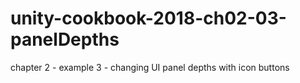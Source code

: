 # unity-cookbook-2018-ch02-03-panelDepths
chapter 2 - example 3 - changing UI panel depths with icon buttons
